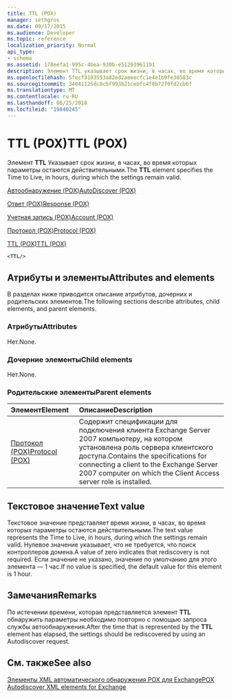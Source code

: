 ```yaml
---
title: TTL (POX)
manager: sethgros
ms.date: 09/17/2015
ms.audience: Developer
ms.topic: reference
localization_priority: Normal
api_type:
- schema
ms.assetid: 178eefa1-995c-4bea-930b-e51293961191
description: Элемент TTL указывает срок жизни, в часах, во время которых параметры остаются действительными.
ms.openlocfilehash: 5fecf3103553a82ed2aeeecfc1e4e1b9fe38583c
ms.sourcegitcommit: 34041125dc8c5f993b21cebfc4f8b72f0fd2cb6f
ms.translationtype: MT
ms.contentlocale: ru-RU
ms.lasthandoff: 06/25/2018
ms.locfileid: "19840245"
---
```

# <a name="ttl-pox"></a><span data-ttu-id="65c08-103">TTL (POX)</span><span class="sxs-lookup"><span data-stu-id="65c08-103">TTL (POX)</span></span>

<span data-ttu-id="65c08-104">Элемент **TTL** Указывает срок жизни, в часах, во время которых параметры остаются действительными.</span><span class="sxs-lookup"><span data-stu-id="65c08-104">The **TTL** element specifies the Time to Live, in hours, during which the settings remain valid.</span></span> 
  
[<span data-ttu-id="65c08-105">Автообнаружение (POX)</span><span class="sxs-lookup"><span data-stu-id="65c08-105">AutoDiscover (POX)</span></span>](autodiscover-pox.md)
  
[<span data-ttu-id="65c08-106">Ответ (POX)</span><span class="sxs-lookup"><span data-stu-id="65c08-106">Response (POX)</span></span>](response-pox.md)
  
[<span data-ttu-id="65c08-107">Учетная запись (POX)</span><span class="sxs-lookup"><span data-stu-id="65c08-107">Account (POX)</span></span>](account-pox.md)
  
[<span data-ttu-id="65c08-108">Протокол (POX)</span><span class="sxs-lookup"><span data-stu-id="65c08-108">Protocol (POX)</span></span>](protocol-pox.md)
  
[<span data-ttu-id="65c08-109">TTL (POX)</span><span class="sxs-lookup"><span data-stu-id="65c08-109">TTL (POX)</span></span>](ttl-pox.md)
  
```xml
<TTL/>
```

## <a name="attributes-and-elements"></a><span data-ttu-id="65c08-110">Атрибуты и элементы</span><span class="sxs-lookup"><span data-stu-id="65c08-110">Attributes and elements</span></span>

<span data-ttu-id="65c08-111">В разделах ниже приводится описание атрибутов, дочерних и родительских элементов.</span><span class="sxs-lookup"><span data-stu-id="65c08-111">The following sections describe attributes, child elements, and parent elements.</span></span>
  
### <a name="attributes"></a><span data-ttu-id="65c08-112">Атрибуты</span><span class="sxs-lookup"><span data-stu-id="65c08-112">Attributes</span></span>

<span data-ttu-id="65c08-113">Нет.</span><span class="sxs-lookup"><span data-stu-id="65c08-113">None.</span></span>
  
### <a name="child-elements"></a><span data-ttu-id="65c08-114">Дочерние элементы</span><span class="sxs-lookup"><span data-stu-id="65c08-114">Child elements</span></span>

<span data-ttu-id="65c08-115">Нет.</span><span class="sxs-lookup"><span data-stu-id="65c08-115">None.</span></span>
  
### <a name="parent-elements"></a><span data-ttu-id="65c08-116">Родительские элементы</span><span class="sxs-lookup"><span data-stu-id="65c08-116">Parent elements</span></span>

|<span data-ttu-id="65c08-117">**Элемент**</span><span class="sxs-lookup"><span data-stu-id="65c08-117">**Element**</span></span>|<span data-ttu-id="65c08-118">**Описание**</span><span class="sxs-lookup"><span data-stu-id="65c08-118">**Description**</span></span>|
|:-----|:-----|
|[<span data-ttu-id="65c08-119">Протокол (POX)</span><span class="sxs-lookup"><span data-stu-id="65c08-119">Protocol (POX)</span></span>](protocol-pox.md) <br/> |<span data-ttu-id="65c08-120">Содержит спецификации для подключения клиента Exchange Server 2007 компьютеру, на котором установлена роль сервера клиентского доступа.</span><span class="sxs-lookup"><span data-stu-id="65c08-120">Contains the specifications for connecting a client to the Exchange Server 2007 computer on which the Client Access server role is installed.</span></span>  <br/> |
   
## <a name="text-value"></a><span data-ttu-id="65c08-121">Текстовое значение</span><span class="sxs-lookup"><span data-stu-id="65c08-121">Text value</span></span>

<span data-ttu-id="65c08-122">Текстовое значение представляет время жизни, в часах, во время которых параметры остаются действительными.</span><span class="sxs-lookup"><span data-stu-id="65c08-122">The text value represents the Time to Live, in hours, during which the settings remain valid.</span></span> <span data-ttu-id="65c08-123">Нулевое значение указывает, что не требуется, что поиск контроллеров домена.</span><span class="sxs-lookup"><span data-stu-id="65c08-123">A value of zero indicates that rediscovery is not required.</span></span> <span data-ttu-id="65c08-124">Если значение не указано, значение по умолчанию для этого элемента — 1 час.</span><span class="sxs-lookup"><span data-stu-id="65c08-124">If no value is specified, the default value for this element is 1 hour.</span></span>
  
## <a name="remarks"></a><span data-ttu-id="65c08-125">Замечания</span><span class="sxs-lookup"><span data-stu-id="65c08-125">Remarks</span></span>

<span data-ttu-id="65c08-126">По истечении времени, которая представляется элемент **TTL** обнаружить параметры необходимо повторно с помощью запроса службы автообнаружения.</span><span class="sxs-lookup"><span data-stu-id="65c08-126">After the time that is represented by the **TTL** element has elapsed, the settings should be rediscovered by using an Autodiscover request.</span></span> 
  
## <a name="see-also"></a><span data-ttu-id="65c08-127">См. также</span><span class="sxs-lookup"><span data-stu-id="65c08-127">See also</span></span>



[<span data-ttu-id="65c08-128">Элементы XML автоматического обнаружения POX для Exchange</span><span class="sxs-lookup"><span data-stu-id="65c08-128">POX Autodiscover XML elements for Exchange</span></span>](pox-autodiscover-xml-elements-for-exchange.md)

